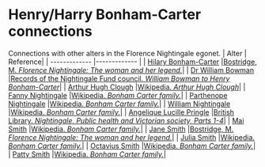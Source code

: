 # Henry/Harry Bonham-Carter connections
Connections with other alters in the Florence Nightingale egonet.
| Alter  | Reference|
| ------------- |------------- |
| [Hilary Bonham-Carter](https://github.com/altealo/FNTest/blob/master/AltersReferences/HilaryBonhamCarter.md)  |[Bostridge, M. *Florence Nightingale: The woman and her legend.*](https://books.google.co.uk/books?id=OsCiBgAAQBAJ&lpg=PR334&pg=PP1#v=onepage&q&f=false)|
| [Dr William Bowman](https://github.com/altealo/FNTest/blob/master/AltersReferences/WilliamBowman.md)  |[Records of the Nightingale Fund council. *William Bowman to Henry Bonham-Carter*](https://discovery.nationalarchives.gov.uk/details/r/499a45ca-e622-4c1a-914b-efd20f0a2609)|
| [Arthur Hugh Clough](https://github.com/altealo/FNTest/blob/master/AltersReferences/ArthurHughClough.md)  |[Wikipedia. *Arthur Hugh Clough*](https://en.wikipedia.org/wiki/Arthur_Hugh_Clough)|
| [Fanny Nightingale](https://github.com/altealo/FNTest/blob/master/AltersReferences/FannyNightingale.md)  |[Wikipedia. *Bonham Carter family.*](https://en.wikipedia.org/wiki/Bonham_Carter_family)|
| [Parthenope Nightingale](https://github.com/altealo/FNTest/blob/master/AltersReferences/ParthenopeNightingale.md)  |[Wikipedia. *Bonham Carter family.*](https://en.wikipedia.org/wiki/Bonham_Carter_family)|
| [William Nightingale](https://github.com/altealo/FNTest/blob/master/AltersReferences/WilliamNightingale.md)  |[Wikipedia. *Bonham Carter family.*](https://en.wikipedia.org/wiki/Bonham_Carter_family)|
| [Angelique Lucille Pringle](https://github.com/altealo/FNTest/blob/master/AltersReferences/AngeliqueLucillePringle.md)  |[British Library. *Nightingale, Public health and Victorian society, Parts 1-4*](http://www.ampltd.co.uk/digital_guides/nightingale_parts_1_to_4/documents/Nightingale1-4.pdf)|
| [Mai Smith](https://github.com/altealo/FNTest/blob/master/AltersReferences/MaiSmith.md)  |[Wikipedia. *Bonham Carter family.*](https://en.wikipedia.org/wiki/Bonham_Carter_family)|
| [Jane Smith](https://github.com/altealo/FNTest/blob/master/AltersReferences/JaneSmith.md)   |[Bostridge, M. *Florence Nightingale: The woman and her legend.*](https://books.google.co.uk/books?id=OsCiBgAAQBAJ&lpg=PR334&pg=PP1#v=onepage&q&f=false)|
| [Julia Smith](https://github.com/altealo/FNTest/blob/master/AltersReferences/JuliaSmith.md)  |[Wikipedia. *Bonham Carter family.*](https://en.wikipedia.org/wiki/Bonham_Carter_family)|
| [Octavius Smith](https://github.com/altealo/FNTest/blob/master/AltersReferences/OctaviusSmith.md)  |[Wikipedia. *Bonham Carter family.*](https://en.wikipedia.org/wiki/Bonham_Carter_family)|
| [Patty Smith](https://github.com/altealo/FNTest/blob/master/AltersReferences/PattySmith.md)  |[Wikipedia. *Bonham Carter family.*](https://en.wikipedia.org/wiki/Bonham_Carter_family)|

